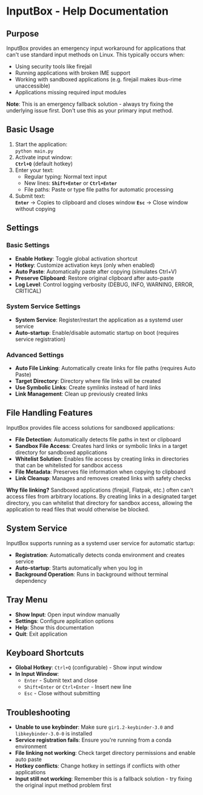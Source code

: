 # InputBox - Help Documentation

## Purpose
InputBox provides an emergency input workaround for applications that can't use standard input methods on Linux. This typically occurs when:
- Using security tools like firejail
- Running applications with broken IME support
- Working with sandboxed applications (e.g. firejail makes ibus-rime unaccessible)
- Applications missing required input modules

**Note**: This is an emergency fallback solution - always try fixing the underlying issue first. Don't use this as your primary input method.

## Basic Usage
1. Start the application:  
   `python main.py`
2. Activate input window:  
   **`Ctrl+Q`** (default hotkey)
3. Enter your text:  
   - Regular typing: Normal text input
   - New lines: **`Shift+Enter`** or **`Ctrl+Enter`**
   - File paths: Paste or type file paths for automatic processing
4. Submit text:  
   **`Enter`** → Copies to clipboard and closes window
   **`Esc`** → Close window without copying

## Settings

### Basic Settings
- **Enable Hotkey**: Toggle global activation shortcut
- **Hotkey**: Customize activation keys (only when enabled)
- **Auto Paste**: Automatically paste after copying (simulates Ctrl+V)
- **Preserve Clipboard**: Restore original clipboard after auto-paste
- **Log Level**: Control logging verbosity (DEBUG, INFO, WARNING, ERROR, CRITICAL)

### System Service Settings
- **System Service**: Register/restart the application as a systemd user service
- **Auto-startup**: Enable/disable automatic startup on boot (requires service registration)

### Advanced Settings
- **Auto File Linking**: Automatically create links for file paths (requires Auto Paste)
- **Target Directory**: Directory where file links will be created
- **Use Symbolic Links**: Create symlinks instead of hard links
- **Link Management**: Clean up previously created links

## File Handling Features
InputBox provides file access solutions for sandboxed applications:
- **File Detection**: Automatically detects file paths in text or clipboard
- **Sandbox File Access**: Creates hard links or symbolic links in a target directory for sandboxed applications
- **Whitelist Solution**: Enables file access by creating links in directories that can be whitelisted for sandbox access
- **File Metadata**: Preserves file information when copying to clipboard
- **Link Cleanup**: Manages and removes created links with safety checks

**Why file linking?** Sandboxed applications (firejail, Flatpak, etc.) often can't access files from arbitrary locations. By creating links in a designated target directory, you can whitelist that directory for sandbox access, allowing the application to read files that would otherwise be blocked.

## System Service
InputBox supports running as a systemd user service for automatic startup:
- **Registration**: Automatically detects conda environment and creates service
- **Auto-startup**: Starts automatically when you log in
- **Background Operation**: Runs in background without terminal dependency

## Tray Menu
- **Show Input**: Open input window manually
- **Settings**: Configure application options
- **Help**: Show this documentation
- **Quit**: Exit application

## Keyboard Shortcuts
- **Global Hotkey**: `Ctrl+Q` (configurable) - Show input window
- **In Input Window**:
  - `Enter` - Submit text and close
  - `Shift+Enter` or `Ctrl+Enter` - Insert new line
  - `Esc` - Close without submitting

## Troubleshooting
- **Unable to use keybinder**: Make sure `gir1.2-keybinder-3.0` and `libkeybinder-3.0-0` is installed
- **Service registration fails**: Ensure you're running from a conda environment
- **File linking not working**: Check target directory permissions and enable auto paste
- **Hotkey conflicts**: Change hotkey in settings if conflicts with other applications
- **Input still not working**: Remember this is a fallback solution - try fixing the original input method problem first
